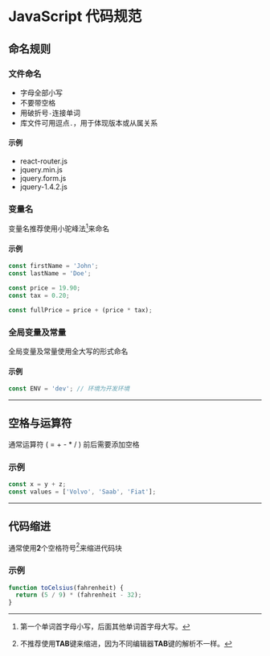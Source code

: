# JavaScript 代码规范

## 命名规则

### 文件命名

- 字母全部小写
- 不要带空格
- 用破折号`-`连接单词
- 库文件可用逗点`.`，用于体现版本或从属关系

#### 示例

- react-router.js
- jquery.min.js
- jquery.form.js
- jquery-1.4.2.js

### 变量名

变量名推荐使用小驼峰法[^CAMELCASE]来命名

#### 示例

```js
const firstName = 'John';
const lastName = 'Doe';

const price = 19.90;
const tax = 0.20;

const fullPrice = price + (price * tax);
```

[^CAMELCASE]: 第一个单词首字母小写，后面其他单词首字母大写。

### 全局变量及常量

全局变量及常量使用全大写的形式命名

#### 示例

```js
const ENV = 'dev'; // 环境为开发环境
```

---

## 空格与运算符

通常运算符 ( = + - * / ) 前后需要添加空格

### 示例

```js
const x = y + z;
const values = ['Volvo', 'Saab', 'Fiat'];
```

---

## 代码缩进

通常使用**2**个空格符号[^SPACE]来缩进代码块

### 示例

```js
function toCelsius(fahrenheit) {
  return (5 / 9) * (fahrenheit - 32);
}
```

[^SPACE]: 不推荐使用**TAB**键来缩进，因为不同编辑器**TAB**键的解析不一样。
